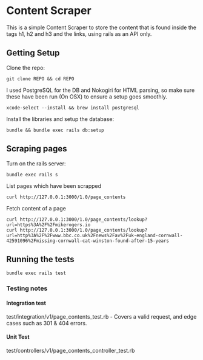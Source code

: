 # Content Scraper

This is a simple Content Scraper to store the content that is found inside the tags h1, h2 and h3 and the links, using rails as an API only.

## Getting Setup

Clone the repo:

    git clone REPO && cd REPO
    
I used PostgreSQL for the DB and Nokogiri for HTML parsing, so make sure these have been run (On OSX) to ensure a setup goes smoothly.

    xcode-select --install && brew install postgresql

Install the libraries and setup the database:

    bundle && bundle exec rails db:setup

## Scraping pages

Turn on the rails server:

    bundle exec rails s

List pages which have been scrapped

    curl http://127.0.0.1:3000/1.0/page_contents

Fetch content of a page

    curl http://127.0.0.1:3000/1.0/page_contents/lookup?url=https%3A%2F%2Fmikerogers.io
    curl http://127.0.0.1:3000/1.0/page_contents/lookup?url=http%3A%2F%2Fwww.bbc.co.uk%2Fnews%2Fav%2Fuk-england-cornwall-42591096%2Fmissing-cornwall-cat-winston-found-after-15-years


## Running the tests

    bundle exec rails test

### Testing notes

#### Integration test

test/integration/v1/page_contents_test.rb - Covers a valid request, and edge cases such as 301 & 404 errors.

#### Unit Test

test/controllers/v1/page_contents_controller_test.rb


